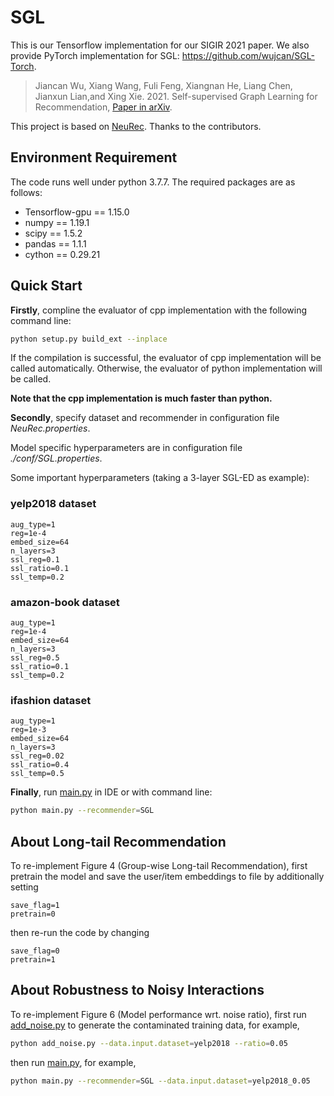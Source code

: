 # SGL
This is our Tensorflow implementation for our SIGIR 2021 paper. We also provide PyTorch implementation for SGL: https://github.com/wujcan/SGL-Torch.

>Jiancan Wu, Xiang Wang, Fuli Feng, Xiangnan He, Liang Chen, Jianxun Lian,and Xing Xie. 2021. Self-supervised Graph Learning for Recommendation, [Paper in arXiv](https://arxiv.org/abs/2010.10783).

This project is based on [NeuRec](https://github.com/wubinzzu/NeuRec/). Thanks to the contributors.

## Environment Requirement

The code runs well under python 3.7.7. The required packages are as follows:

- Tensorflow-gpu == 1.15.0
- numpy == 1.19.1
- scipy == 1.5.2
- pandas == 1.1.1
- cython == 0.29.21

## Quick Start
**Firstly**, compline the evaluator of cpp implementation with the following command line:

```bash
python setup.py build_ext --inplace
```

If the compilation is successful, the evaluator of cpp implementation will be called automatically.
Otherwise, the evaluator of python implementation will be called.

**Note that the cpp implementation is much faster than python.**

**Secondly**, specify dataset and recommender in configuration file *NeuRec.properties*.

Model specific hyperparameters are in configuration file *./conf/SGL.properties*.

Some important hyperparameters (taking a 3-layer SGL-ED as example):

### yelp2018 dataset
```
aug_type=1
reg=1e-4
embed_size=64
n_layers=3
ssl_reg=0.1
ssl_ratio=0.1
ssl_temp=0.2
```

### amazon-book dataset
```
aug_type=1
reg=1e-4
embed_size=64
n_layers=3
ssl_reg=0.5
ssl_ratio=0.1
ssl_temp=0.2
```

### ifashion dataset
```
aug_type=1
reg=1e-3
embed_size=64
n_layers=3
ssl_reg=0.02
ssl_ratio=0.4
ssl_temp=0.5
```


**Finally**, run [main.py](./main.py) in IDE or with command line:

```bash
python main.py --recommender=SGL
```

## About Long-tail Recommendation
To re-implement Figure 4 (Group-wise Long-tail Recommendation), first pretrain the model and save the user/item embeddings to file by additionally setting
```
save_flag=1
pretrain=0
```
then re-run the code by changing
```
save_flag=0
pretrain=1
```



## About Robustness to Noisy Interactions
To re-implement Figure 6 (Model performance wrt. noise ratio), first run [add_noise.py](./add_noise.py) to generate the contaminated training data, for example,
```bash
python add_noise.py --data.input.dataset=yelp2018 --ratio=0.05
```
then run [main.py](./main.py), for example,
```bash
python main.py --recommender=SGL --data.input.dataset=yelp2018_0.05
```